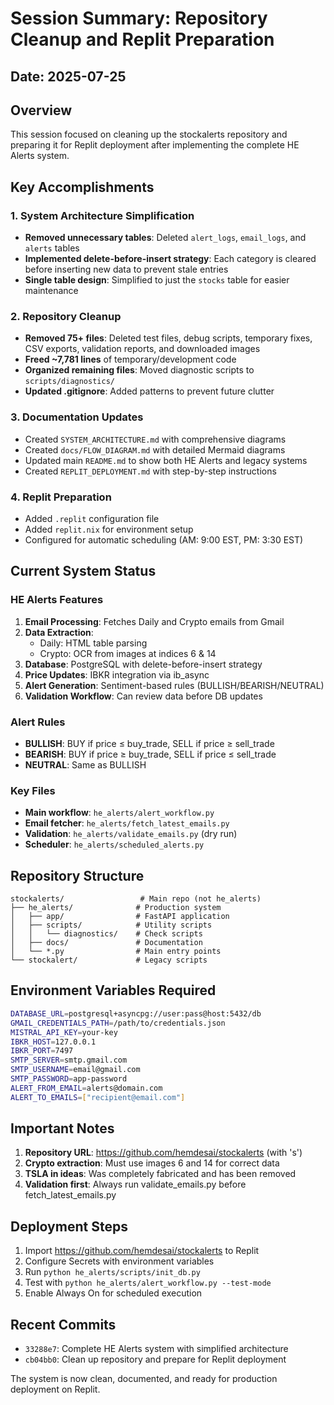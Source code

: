# Session Summary: Repository Cleanup and Replit Preparation

## Date: 2025-07-25

## Overview
This session focused on cleaning up the stockalerts repository and preparing it for Replit deployment after implementing the complete HE Alerts system.

## Key Accomplishments

### 1. System Architecture Simplification
- **Removed unnecessary tables**: Deleted `alert_logs`, `email_logs`, and `alerts` tables
- **Implemented delete-before-insert strategy**: Each category is cleared before inserting new data to prevent stale entries
- **Single table design**: Simplified to just the `stocks` table for easier maintenance

### 2. Repository Cleanup
- **Removed 75+ files**: Deleted test files, debug scripts, temporary fixes, CSV exports, validation reports, and downloaded images
- **Freed ~7,781 lines** of temporary/development code
- **Organized remaining files**: Moved diagnostic scripts to `scripts/diagnostics/`
- **Updated .gitignore**: Added patterns to prevent future clutter

### 3. Documentation Updates
- Created `SYSTEM_ARCHITECTURE.md` with comprehensive diagrams
- Created `docs/FLOW_DIAGRAM.md` with detailed Mermaid diagrams
- Updated main `README.md` to show both HE Alerts and legacy systems
- Created `REPLIT_DEPLOYMENT.md` with step-by-step instructions

### 4. Replit Preparation
- Added `.replit` configuration file
- Added `replit.nix` for environment setup
- Configured for automatic scheduling (AM: 9:00 EST, PM: 3:30 EST)

## Current System Status

### HE Alerts Features
1. **Email Processing**: Fetches Daily and Crypto emails from Gmail
2. **Data Extraction**: 
   - Daily: HTML table parsing
   - Crypto: OCR from images at indices 6 & 14
3. **Database**: PostgreSQL with delete-before-insert strategy
4. **Price Updates**: IBKR integration via ib_async
5. **Alert Generation**: Sentiment-based rules (BULLISH/BEARISH/NEUTRAL)
6. **Validation Workflow**: Can review data before DB updates

### Alert Rules
- **BULLISH**: BUY if price ≤ buy_trade, SELL if price ≥ sell_trade
- **BEARISH**: BUY if price ≥ buy_trade, SELL if price ≤ sell_trade
- **NEUTRAL**: Same as BULLISH

### Key Files
- **Main workflow**: `he_alerts/alert_workflow.py`
- **Email fetcher**: `he_alerts/fetch_latest_emails.py`
- **Validation**: `he_alerts/validate_emails.py` (dry run)
- **Scheduler**: `he_alerts/scheduled_alerts.py`

## Repository Structure
```
stockalerts/                 # Main repo (not he_alerts)
├── he_alerts/              # Production system
│   ├── app/                # FastAPI application
│   ├── scripts/            # Utility scripts
│   │   └── diagnostics/    # Check scripts
│   ├── docs/               # Documentation
│   └── *.py                # Main entry points
└── stockalert/             # Legacy scripts
```

## Environment Variables Required
```bash
DATABASE_URL=postgresql+asyncpg://user:pass@host:5432/db
GMAIL_CREDENTIALS_PATH=/path/to/credentials.json
MISTRAL_API_KEY=your-key
IBKR_HOST=127.0.0.1
IBKR_PORT=7497
SMTP_SERVER=smtp.gmail.com
SMTP_USERNAME=email@gmail.com
SMTP_PASSWORD=app-password
ALERT_FROM_EMAIL=alerts@domain.com
ALERT_TO_EMAILS=["recipient@email.com"]
```

## Important Notes
1. **Repository URL**: https://github.com/hemdesai/stockalerts (with 's')
2. **Crypto extraction**: Must use images 6 and 14 for correct data
3. **TSLA in ideas**: Was completely fabricated and has been removed
4. **Validation first**: Always run validate_emails.py before fetch_latest_emails.py

## Deployment Steps
1. Import https://github.com/hemdesai/stockalerts to Replit
2. Configure Secrets with environment variables
3. Run `python he_alerts/scripts/init_db.py`
4. Test with `python he_alerts/alert_workflow.py --test-mode`
5. Enable Always On for scheduled execution

## Recent Commits
- `33288e7`: Complete HE Alerts system with simplified architecture
- `cb04bb0`: Clean up repository and prepare for Replit deployment

The system is now clean, documented, and ready for production deployment on Replit.